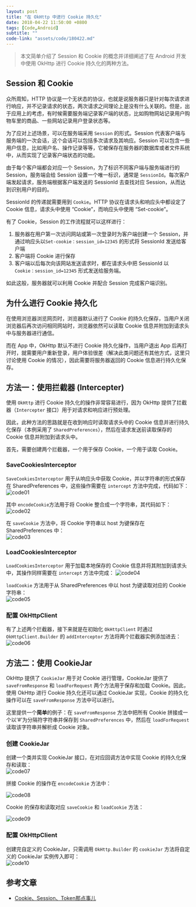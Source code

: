 ```yaml
---
layout: post
title: "在 OkHttp 中进行 Cookie 持久化"
date: 2018-04-22 11:50:00 +0800
tags: [Code,Android]
subtitle: ""
code-link: "assets/code/180422.md"
---
```

>本文简单介绍了 Session 和 Cookie 的概念并详细阐述了在 Android 开发中使用 OkHttp 进行 Cookie 持久化的两种方法。   

## Session 和 Cookie
众所周知，HTTP 协议是一个无状态的协议，也就是说服务器只是针对每次请求进行响应，并不记录请求的状态，两次请求之间理论上是没有什么关联的。但是，出于应用上的考虑，有时候需要服务端记录客户端的状态，比如购物网站记录用户购物车里的商品、一些网站记录用户登录状态等。   

为了应对上述场景，可以在服务端采用 `Session` 的形式。Session 代表客户端与服务端的一次会话，这个会话可以包括多次请求及其响应。Session 可以包含一些用户信息，比如用户名、操作记录等等，它被保存在服务器的数据库或者文件系统中，从而实现了记录客户端状态的功能。   

由于每个客户端都会对应一个 Session，为了标识不同客户端与服务端进行的 Session，服务端会给 Session 设置一个唯一标识，通常是 `SessionId`。每次客户端发起请求，服务端根据客户端发送的 SessionId 去查找对应 Session，从而达到识别用户的目的。 

SessionId 的传递就需要用到 `Cookie`。HTTP 协议在请求头和响应头中都设定了Cookie 信息，请求头中使用 “Cookie”，而响应头中使用 “Set-cookie”。   

有了 Cookie，Session 的工作流程就可以这样进行：
1. 服务器在用户第一次访问网站或第一次登录时为客户端创建一个 Session，并通过响应头以`Set-cookie：session_id=12345` 的形式将 SessionId 发送给客户端
2. 客户端将 Cookie 进行保存
3. 客户端以后每次向该网站发送请求时，都在请求头中把 SessionId 以 `Cookie：session_id=12345` 形式发送给服务端。   

如此这般，服务器就可以利用 Cookie 并配合 Session 完成客户端识别。
## 为什么进行 Cookie 持久化
在使用浏览器浏览网页时，浏览器默认进行了 Cookie 的持久化保存，当用户关闭浏览器后再次访问相同网站时，浏览器依然可以读取 Cookie 信息并附加到请求头中与服务器进行通信。   

而在 App 中，OkHttp 默认不进行 Cookie 持久化操作，当用户退出 App 后再打开时，就需要用户重新登录，用户体验很差（解决此类问题还有其他方式，这里只讨论使用 Cookie 的情况），因此需要将服务器返回的 Cookie 信息进行持久化保存。

## 方法一：使用拦截器 (Intercepter)
使用 `OkHttp` 进行 Cookie 持久化的操作非常容易进行，因为 OkHttp 提供了拦截器（`Intercepter` 接口）用于对请求和响应进行预处理。   

因此，此种方法的思路就是在收到响应时读取请求头中的 Cookie 信息并进行持久化保存（本例采用了 `SharedPreferences`），然后在请求发送前读取保存的 Cookie 信息并附加到请求头中。  

首先，需要创建两个拦截器，一个用于保存 Cookie，一个用于读取 Cookie。

### SaveCookiesInterceptor
`SaveCookiesInterceptor` 用于从响应头中获取 Cookie，并以字符串的形式保存在 SharedPreferences 中，这些操作需要在 `intercept` 方法中完成，代码如下：
![code01](/assets/img/post/code/180422_01.png)

其中 `encodeCookie`方法用于将 Cookie 整合成一个字符串，其代码如下：
![code02](/assets/img/post/code/180422_02.png)

在 `saveCookie` 方法中，将 Cookie 字符串以 host 为键保存在 SharedPreferences 中：  
![code03](/assets/img/post/code/180422_03.png)

### LoadCookiesInterceptor
`LoadCookiesInterceptor` 用于加载本地保存的 Cookie 信息并将其附加到请求头中，其操作同样需要在 `intercept` 方法中完成：
![code04](/assets/img/post/code/180422_04.png)  

`loadCookie` 方法用于从 SharedPreferences 中以 host 为键读取对应的 Cookie 字符串：   
![code05](/assets/img/post/code/180422_05.png) 

### 配置 OkHttpClient
有了上述两个拦截器，接下来就是在初始化 `OkHttpClient` 时通过 `OkHttpClient.Builder` 的 `addInterceptor` 方法将两个拦截器实例添加进去：   
![code06](/assets/img/post/code/180422_06.png) 

## 方法二：使用 CookieJar
OkHttp 提供了 `CookieJar` 用于对 Cookie 进行管理，CookieJar 提供了 `saveFromResponse` 和 `loadForRequest` 两个方法用于保存和加载 Cookie。因此，使用 OkHttp 进行 Cookie 持久化还可以通过 CookieJar 实现，Cookie 的持久化操作可以在 `saveFromResponse` 方法中可以进行。    

这里提供一个**简单**的例子：在 `saveFromResponse` 方法中把所有 Cookie 拼接成一个以‘#’为分隔符字符串并保存到 `SharedPreferences` 中，然后在 `loadForRequest` 读取该字符串并解析成 Cookie 对象。
### 创建 CookieJar
创建一个类并实现 CookieJar 接口，在对应回调方法中实现 Cookie 的持久化保存和读取：  
![code07](/assets/img/post/code/180422_07.png) 

拼接 Cookie 的操作在 `encodeCookie` 方法中：  

![code08](/assets/img/post/code/180422_08.png) 

Cookie 的保存和读取对应 `saveCookie` 和 `loadCookie` 方法：

![code09](/assets/img/post/code/180422_09.png) 

### 配置 OkHttpClient
创建完自定义的 CookieJar，只需调用 `OkHttp.Builder` 的 `cookieJar` 方法将自定义的 CookieJar 实例传入即可：  
![code10](/assets/img/post/code/180422_10.png) 


## 参考文章
- [Cookie、Session、Token那点事儿](https://www.jianshu.com/p/bd1be47a16c1)